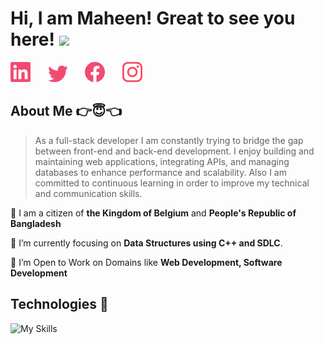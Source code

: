 <h1>
	Hi, I am Maheen! Great to see you here!
	<img src="https://media.giphy.com/media/3ohhwMDyS6rv3sB8yI/giphy.gif" width="50">
</h1>

<!-- Social icons section -->
<a href="https://linkedin.com/in/md-maheen-billah" target="_blank" rel="noopener noreferrer"><img width="32px" alt="Linkedin" title="Linkedin" src="./images/linkedin.png"/></a>
&#8287;&#8287;&#8287;&#8287;&#8287;
<a href="https://x.com/mdmaheen_billah" target="_blank" rel="noopener noreferrer"><img width="32px" alt="Twitter" title="Twitter" src="./images/twitter.png"/></a>
&#8287;&#8287;&#8287;&#8287;&#8287;
<a href="https://facebook.com/md.maheen.billah.97" target="_blank" rel="noopener noreferrer"><img width="32px" alt="Facebook" title="Facebook" src="./images/facebook.png"/></a>
&#8287;&#8287;&#8287;&#8287;&#8287;
<a href="https://www.instagram.com/md.maheen.billah.97/" target="_blank" rel="noopener noreferrer"><img width="32px" alt="Instagram" title="Instagram" src="./images/instagram.png"></a>



<!-- About Me Section -->

## About Me 👉😇👈

>As a full-stack developer I am constantly trying to bridge the gap between front-end and back-end development. I enjoy building and maintaining web applications, integrating APIs, and managing databases to enhance performance and scalability. Also I am committed to continuous learning in order to improve my technical and communication skills.


📍 I am a citizen of **the Kingdom of Belgium** and **People's Republic of Bangladesh**

🌱 I’m currently focusing on **Data Structures using C++ and SDLC**.

🤔 I’m Open to Work on Domains like **Web Development, Software Development**

## Technologies 🧠 
![My Skills](https://go-skill-icons.vercel.app/api/icons?i=c,cpp,typescript,javascript,mongoose,nodejs,express,mongodb,nextjs,react,html,css,tailwind,firebase)




